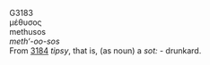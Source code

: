 <body>
  <p>G3183<br>  μέθυσος  <br> methusos  <br><i>meth‘-oo-sos </i><br>From <a href="g3184.htm">3184</a>  <i>tipsy</i>, that is, (as noun) a <i>sot:</i> - drunkard.<br></p>
 </body>